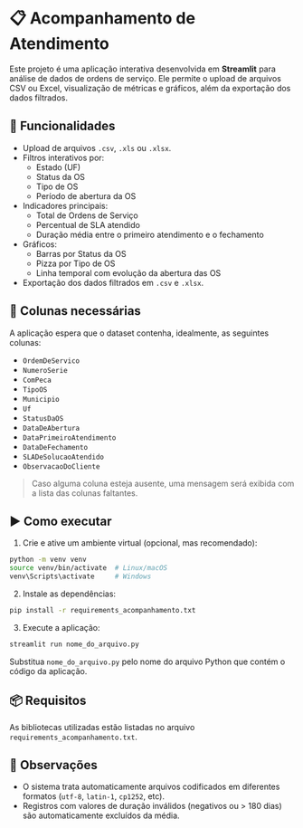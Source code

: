 # 📋 Acompanhamento de Atendimento

Este projeto é uma aplicação interativa desenvolvida em **Streamlit** para análise de dados de ordens de serviço. Ele permite o upload de arquivos CSV ou Excel, visualização de métricas e gráficos, além da exportação dos dados filtrados.

## 🔧 Funcionalidades

- Upload de arquivos `.csv`, `.xls` ou `.xlsx`.
- Filtros interativos por:
  - Estado (UF)
  - Status da OS
  - Tipo de OS
  - Período de abertura da OS
- Indicadores principais:
  - Total de Ordens de Serviço
  - Percentual de SLA atendido
  - Duração média entre o primeiro atendimento e o fechamento
- Gráficos:
  - Barras por Status da OS
  - Pizza por Tipo de OS
  - Linha temporal com evolução da abertura das OS
- Exportação dos dados filtrados em `.csv` e `.xlsx`.

## 📁 Colunas necessárias

A aplicação espera que o dataset contenha, idealmente, as seguintes colunas:

- `OrdemDeServico`
- `NumeroSerie`
- `ComPeca`
- `TipoOS`
- `Municipio`
- `Uf`
- `StatusDaOS`
- `DataDeAbertura`
- `DataPrimeiroAtendimento`
- `DataDeFechamento`
- `SLADeSolucaoAtendido`
- `ObservacaoDoCliente`

> Caso alguma coluna esteja ausente, uma mensagem será exibida com a lista das colunas faltantes.

## ▶️ Como executar

1. Crie e ative um ambiente virtual (opcional, mas recomendado):

```bash
python -m venv venv
source venv/bin/activate  # Linux/macOS
venv\Scripts\activate     # Windows
```

2. Instale as dependências:

```bash
pip install -r requirements_acompanhamento.txt
```

3. Execute a aplicação:

```bash
streamlit run nome_do_arquivo.py
```

Substitua `nome_do_arquivo.py` pelo nome do arquivo Python que contém o código da aplicação.

## 📦 Requisitos

As bibliotecas utilizadas estão listadas no arquivo `requirements_acompanhamento.txt`.

## 📌 Observações

- O sistema trata automaticamente arquivos codificados em diferentes formatos (`utf-8`, `latin-1`, `cp1252`, etc).
- Registros com valores de duração inválidos (negativos ou > 180 dias) são automaticamente excluídos da média.
